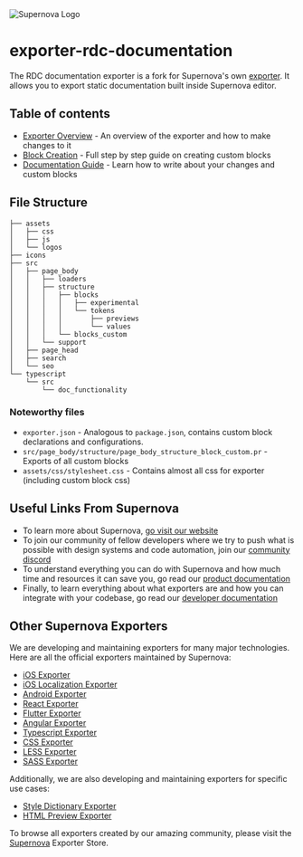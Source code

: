<img src="https://raw.githubusercontent.com/Supernova-Studio/exporter-documentation/master/readme-icon.png" alt="Supernova Logo" style="max-width:100%;">


# exporter-rdc-documentation
The RDC documentation exporter is a fork for Supernova's own [exporter](https://github.com/Supernova-Studio/exporter-documentation). It allows you to export static documentation built inside Supernova editor.

## Table of contents 
- [Exporter Overview](./documentation/EXPORTER_OVERVIEW.md) - An overview of the exporter and how to make changes to it 
- [Block Creation](./documentation/BLOCK_CREATION.md) - Full step by step guide on creating custom blocks
- [Documentation Guide](./documentation/DOCUMENTATION_GUIDE.md) - Learn how to write about your changes and custom blocks

## File Structure
```
├── assets
│   ├── css
│   ├── js
│   └── logos
├── icons
├── src
│   ├── page_body
│   │   ├── loaders
│   │   ├── structure
│   │   │   ├── blocks
│   │   │   │   ├── experimental
│   │   │   │   └── tokens
│   │   │   │       ├── previews
│   │   │   │       └── values
│   │   │   └── blocks_custom
│   │   └── support
│   ├── page_head
│   ├── search
│   └── seo
└── typescript
    └── src
        └── doc_functionality

```
### Noteworthy files
- `exporter.json` - Analogous to `package.json`, contains custom block declarations and configurations.
- `src/page_body/structure/page_body_structure_block_custom.pr` - Exports of all custom blocks
- `assets/css/stylesheet.css` - Contains almost all css for exporter (including custom block css)

## Useful Links From Supernova
- To learn more about Supernova, [go visit our website](https://supernova.io)
- To join our community of fellow developers where we try to push what is possible with design systems and code automation, join our [community discord](https://community.supernova.io)
- To understand everything you can do with Supernova and how much time and resources it can save you, go read our [product documentation](https://learn.supernova.io/)
- Finally, to learn everything about what exporters are and how you can integrate with your codebase, go read our [developer documentation](https://developers.supernova.io/)

## Other Supernova Exporters
We are developing and maintaining exporters for many major technologies. Here are all the official exporters maintained by Supernova:

- [iOS Exporter](https://github.com/Supernova-Studio/exporter-ios)
- [iOS Localization Exporter](https://github.com/Supernova-Studio/exporter-ios-localization)
- [Android Exporter](https://github.com/Supernova-Studio/exporter-android)
- [React Exporter](https://github.com/Supernova-Studio/exporter-react)
- [Flutter Exporter](https://github.com/Supernova-Studio/exporter-flutter)
- [Angular Exporter](https://github.com/Supernova-Studio/exporter-angular)
- [Typescript Exporter](https://github.com/Supernova-Studio/exporter-typescript)
- [CSS Exporter](https://github.com/Supernova-Studio/exporter-css)
- [LESS Exporter](https://github.com/Supernova-Studio/exporter-less)
- [SASS Exporter](https://github.com/Supernova-Studio/exporter-sass)

Additionally, we are also developing and maintaining exporters for specific use cases:

- [Style Dictionary Exporter](https://github.com/Supernova-Studio/exporter-style-dictionary)
- [HTML Preview Exporter](https://github.com/Supernova-Studio/exporter-html-preview)

To browse all exporters created by our amazing community, please visit the [Supernova](https://supernova.io) Exporter Store.